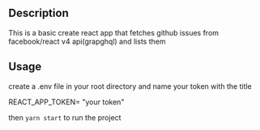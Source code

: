 ## Description

This is a basic create react app that fetches github issues from facebook/react v4 api(grapghql) and lists them

## Usage

create a .env file in your root directory and name your token with the title <br />

REACT_APP_TOKEN= "your token" <br />

then `yarn start` to run the project

